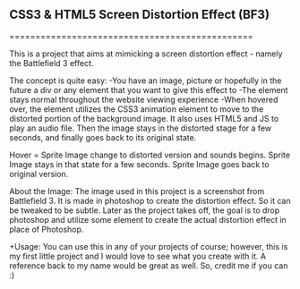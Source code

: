 ## CSS3 & HTML5 Screen Distortion Effect (BF3)
===============================================

This is a project that aims at mimicking a screen distortion effect - namely the Battlefield 3 effect.

The concept is quite easy:
-You have an image, picture or hopefully in the future a div or any element that you want to give this effect to
-The element stays normal throughout the website viewing experience
-When hovered over, the element utilizes the CSS3 animation element to move to the distorted portion of the background image. It also uses HTML5 and JS to play an audio file. Then the image stays in the distorted stage for a few seconds, and finally goes back to its original state.

Hover = Sprite Image change to distorted version and sounds begins.
Sprite Image stays in that state for a few seconds.
Sprite Image goes back to original version.

About the Image:
The image used in this project is a screenshot from Battlefield 3. It is made in photoshop to create the distortion effect. So it can be tweaked to be subtle. Later as the project takes off, the goal is to drop photoshop and utilize some element to create the actual distortion effect in place of Photoshop.

+Usage:
You can use this in any of your projects of course; however, this is my first little project and I would love to see what you create with it. A reference back to my name would be great as well. So, credit me if you can :)